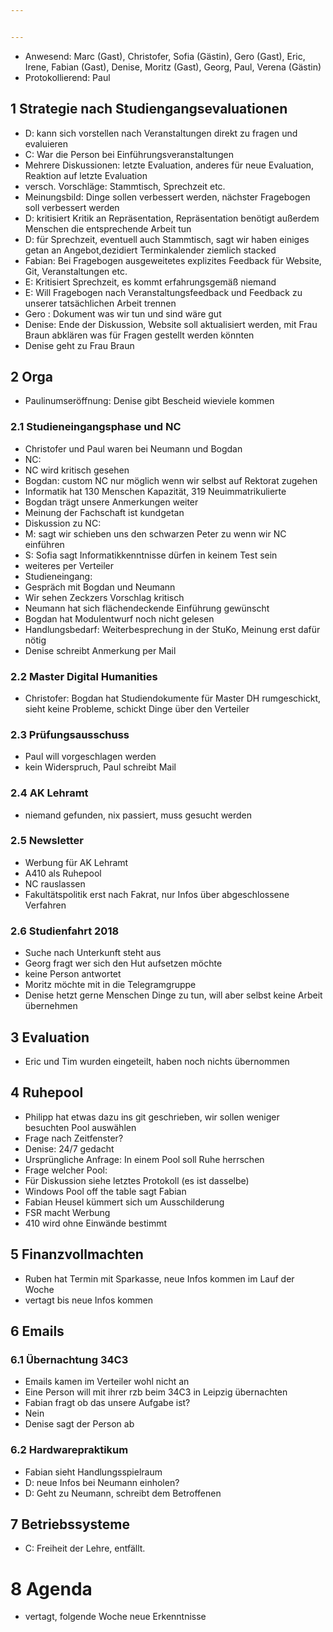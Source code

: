 ```yaml
---


---
```


* Anwesend: Marc (Gast), Christofer, Sofia (Gästin), Gero (Gast), Eric, Irene, Fabian (Gast), Denise, Moritz (Gast), Georg, Paul, Verena (Gästin)
* Protokollierend: Paul

## 1 Strategie nach Studiengangsevaluationen
* D: kann sich vorstellen nach Veranstaltungen direkt zu fragen und evaluieren
* C: War die Person bei Einführungsveranstaltungen
* Mehrere Diskussionen: letzte Evaluation, anderes für neue Evaluation, Reaktion auf letzte Evaluation
* versch. Vorschläge: Stammtisch, Sprechzeit etc.
* Meinungsbild: Dinge sollen verbessert werden, nächster Fragebogen soll verbessert werden
* D: kritisiert Kritik an Repräsentation, Repräsentation benötigt außerdem Menschen die entsprechende Arbeit tun
* D: für Sprechzeit, eventuell auch Stammtisch, sagt wir haben einiges getan an Angebot,dezidiert Terminkalender ziemlich stacked
* Fabian: Bei Fragebogen ausgeweitetes explizites Feedback für Website, Git, Veranstaltungen etc.
* E: Kritisiert Sprechzeit, es kommt erfahrungsgemäß niemand
* E: Will Fragebogen nach Veranstaltungsfeedback und Feedback zu unserer tatsächlichen Arbeit trennen
* Gero : Dokument was wir tun und sind wäre gut
* Denise: Ende der Diskussion, Website soll aktualisiert werden, mit Frau Braun abklären was für Fragen gestellt werden könnten
* Denise geht zu Frau Braun

## 2 Orga
* Paulinumseröffnung: Denise gibt Bescheid wieviele kommen

### 2.1 Studieneingangsphase und NC
* Christofer und Paul waren bei Neumann und Bogdan
* NC:
 * NC wird kritisch gesehen
 * Bogdan: custom NC nur möglich wenn wir selbst auf Rektorat zugehen
 * Informatik hat 130 Menschen Kapazität, 319 Neuimmatrikulierte
 * Bogdan trägt unsere Anmerkungen weiter
 * Meinung der Fachschaft ist kundgetan
* Diskussion zu NC:
 * M: sagt wir schieben uns den schwarzen Peter zu wenn wir NC einführen
 * S: Sofia sagt Informatikkenntnisse dürfen in keinem Test sein
 * weiteres per Verteiler
* Studieneingang:
 * Gespräch mit Bogdan und Neumann
 * Wir sehen Zeckzers Vorschlag kritisch
 * Neumann hat sich flächendeckende Einführung gewünscht
 * Bogdan hat Modulentwurf noch nicht gelesen
 * Handlungsbedarf: Weiterbesprechung in der StuKo, Meinung erst dafür nötig
 * Denise schreibt Anmerkung per Mail

### 2.2 Master Digital Humanities
 * Christofer: Bogdan hat Studiendokumente für Master DH rumgeschickt, sieht keine Probleme, schickt Dinge über den Verteiler

### 2.3 Prüfungsausschuss
 * Paul will vorgeschlagen werden
 * kein Widerspruch, Paul schreibt Mail

### 2.4 AK Lehramt
 * niemand gefunden, nix passiert, muss gesucht werden

### 2.5 Newsletter
 * Werbung für AK Lehramt
 * A410 als Ruhepool
 * NC rauslassen
 * Fakultätspolitik erst nach Fakrat, nur Infos über abgeschlossene Verfahren

### 2.6 Studienfahrt 2018
 * Suche nach Unterkunft steht aus
 * Georg fragt wer sich den Hut aufsetzen möchte
  * keine Person antwortet
 * Moritz möchte mit in die Telegramgruppe
 * Denise hetzt gerne Menschen Dinge zu tun, will aber selbst keine Arbeit übernehmen

## 3 Evaluation
 * Eric und Tim wurden eingeteilt, haben noch nichts übernommen

## 4 Ruhepool
 * Philipp hat etwas dazu ins git geschrieben, wir sollen weniger besuchten Pool auswählen
 * Frage nach Zeitfenster?
 * Denise: 24/7 gedacht
 * Ursprüngliche Anfrage: In einem Pool soll Ruhe herrschen
 * Frage welcher Pool:
  * Für Diskussion siehe letztes Protokoll (es ist dasselbe)
  * Windows Pool off the table sagt Fabian
  * Fabian Heusel kümmert sich um Ausschilderung
  * FSR macht Werbung
  * 410 wird ohne Einwände bestimmt

## 5 Finanzvollmachten
* Ruben hat Termin mit Sparkasse, neue Infos kommen im Lauf der Woche
* vertagt bis neue Infos kommen

## 6 Emails

### 6.1 Übernachtung 34C3
* Emails kamen im Verteiler wohl nicht an
* Eine Person will mit ihrer rzb beim 34C3 in Leipzig übernachten
* Fabian fragt ob das unsere Aufgabe ist?
* Nein
* Denise sagt der Person ab

### 6.2 Hardwarepraktikum
* Fabian sieht Handlungsspielraum
* D: neue Infos bei Neumann einholen?
* D: Geht zu Neumann, schreibt dem Betroffenen

## 7 Betriebssysteme
* C: Freiheit der Lehre, entfällt.

# 8 Agenda
* vertagt, folgende Woche neue Erkenntnisse
